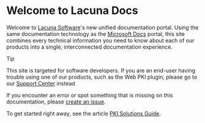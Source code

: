 ﻿# Welcome to Lacuna Docs

Welcome to [Lacuna Software](https://www.lacunasoftware.com/)'s new unified documentation portal. Using the same
documentation technology as the [Microsoft Docs](https://docs.microsoft.com/) portal, this site combines every
technical information you need to know about each of our products into a single, interconnected documentation
experience.

> [!TIP]
> This site is targeted for software developers. If you are an end-user having trouble using one of our products,
> such as the Web PKI plugin, please go to our [Support Center](http://lacuna.help/) instead

If you encounter an error or spot something that is missing on this documentation, please
[create an issue](https://github.com/LacunaSoftware/docs/issues).

To get started right away, see the article [PKI Solutions Guide](../pki-guide/index.md).
